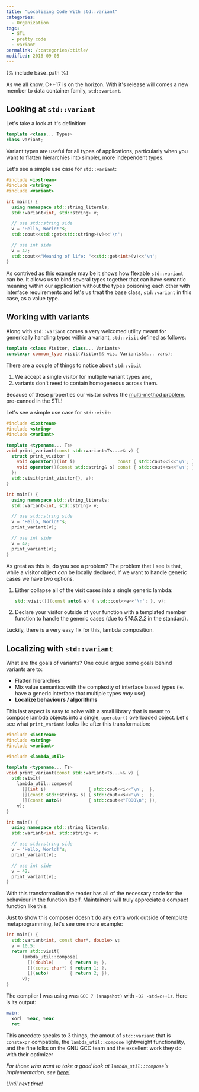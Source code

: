 ```yaml
---
title: "Localizing Code With std::variant"
categories:
  - Organization
tags:
  - STL
  - pretty code
  - variant
permalink: /:categories/:title/
modified: 2016-09-08
---
```


{% include base_path %}

As we all know, C++17 is on the horizon.  With it's release will comes a new member to data container family, `std::variant`.

## Looking at `std::variant`

Let's take a look at it's definition:

```cpp
template <class... Types>
class variant;
```

Variant types are useful for all types of applications, particularly when you want to flatten hierarchies into simpler, more independent types.

Let's see a simple use case for `std::variant`:

```cpp
#include <iostream>
#include <string>
#include <variant>

int main() {
  using namespace std::string_literals;
  std::variant<int, std::string> v;

  // use std::string side
  v = "Hello, World!"s;
  std::cout<<std::get<std::string>(v)<<'\n';

  // use int side
  v = 42;
  std::cout<<"Meaning of life: "<<std::get<int>(v)<<'\n';
}
```

As contrived as this example may be it shows how flexable `std::variant` can be.  It allows us to bind several types together that can have semantic meaning within our application without the types poisoning each other with interface requirements and let's us treat the base class, `std::variant` in this case, as a value type.

## Working with variants

Along with `std::variant` comes a very welcomed utility meant for generically handling types within a variant, `std::visit` defined as follows:

```cpp
template <class Visitor, class... Variants>
constexpr common_type visit(Visitor&& vis, Variants&&... vars);
```

There are a couple of things to notice about `std::visit`

1. We accept a single visitor for multiple variant types and,
2. variants don't need to contain homogeneous across them.

Because of these properties our visitor solves the [multi-method problem](https://en.wikipedia.org/wiki/Multiple_dispatch), pre-canned in the STL!

Let's see a simple use case for `std::visit`:

```cpp
#include <iostream>
#include <string>
#include <variant>

template <typename... Ts>
void print_variant(const std::variant<Ts...>& v) {
  struct print_visitor {
    void operator()(int i)                const { std::cout<<i<<'\n'; }
    void operator()(const std::string& s) const { std::cout<<s<<'\n'; }
  };
  std::visit(print_visitor{}, v);
}

int main() {
  using namespace std::string_literals;
  std::variant<int, std::string> v;

  // use std::string side
  v = "Hello, World!"s;
  print_variant(v);

  // use int side
  v = 42;
  print_variant(v);
}
```

As great as this is, do you see a problem?  The problem that I see is that, while a visitor object _can_ be locally declared, if we want to handle generic cases we have two options.

1. Either collapse all of the visit cases into a single generic lambda:

    ```cpp
    std::visit([](const auto& e) { std::cout<<e<<'\n'; }, v);
    ```

2. Declare your visitor outside of your function with a templated member function to handle the generic cases (due to &sect;_14.5.2.2_ in the standard).

Luckily, there is a very easy fix for this, lambda composition.

## Localizing with `std::variant`

What are the goals of variants?  One could argue some goals behind variants are to:

* Flatten hierarchies
* Mix value semantics with the complexity of interface based types (ie. have a generic interface that multiple types _may_ use)
* **Localize behaviours / algorithms**

This last aspect is easy to solve with a small library that is meant to compose lambda objects into a single, `operator()` overloaded object.  Let's see what `print_variant` looks like after this transformation:

```cpp
#include <iostream>
#include <string>
#include <variant>

#include <lambda_util>

template <typename... Ts>
void print_variant(const std::variant<Ts...>& v) {
  std::visit(
    lambda_util::compose(
      [](int i)                { std::cout<<i<<'\n';  },
      [](const std::string& s) { std::cout<<s<<'\n';  },
      [](const auto&)          { std::cout<<"TODO\n"; }),
    v);
}

int main() {
  using namespace std::string_literals;
  std::variant<int, std::string> v;

  // use std::string side
  v = "Hello, World!"s;
  print_variant(v);

  // use int side
  v = 42;
  print_variant(v);
}
```

With this transformation the reader has all of the necessary code for the behaviour in the function itself.  Maintainers will truly appreciate a compact function like this.

Just to show this composer doesn't do any extra work outside of template metaprogramming, let's see one more example:

```cpp
int main() {
  std::variant<int, const char*, double> v;
  v = 10.5;
  return std::visit(
      lambda_util::compose(
        [](double)      { return 0; },
        [](const char*) { return 1; },
        [](auto)        { return 2; }),
      v);
}
```

The compiler I was using was `GCC 7 (snapshot)` with `-O2 -std=c++1z`.  Here is its output:

```nasm
main:
  xorl  %eax, %eax
  ret
```

This anecdote speaks to 3 things, the amout of `std::variant` that is `constexpr` compatible, the `lambda_util::compose` lightweight functionality, and the fine folks on the GNU GCC team and the excellent work they do with their optimizer <i class='fa fa-smile-o' />

For those who want to take a good look at `lambda_util::compose`'s implementation, see [here!](https://gist.github.com/cdacamar/584c6d43a9cca1ccffec3b36ad5dfe3f).

Until next time! <i class='fa fa-thumbs-up' />